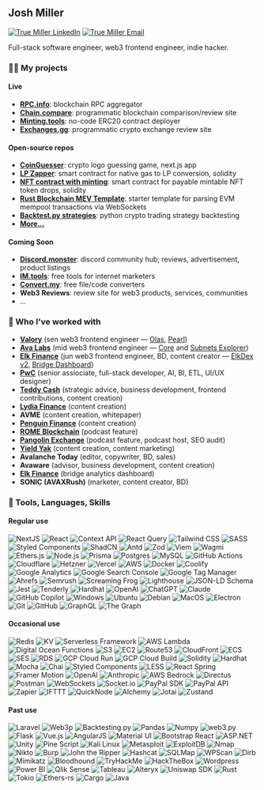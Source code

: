 <h2>Josh Miller</h2> 

[![True Miller LinkedIn](https://img.shields.io/badge/-LinkedIn-blue?style=flat-square&logo=Linkedin&logoColor=white&link=https://www.linkedin.com/in/pireseduardo/)](https://linkedin.com/in/truemiller)
[![True Miller Email](https://img.shields.io/badge/Gmail-Contact_Me-green?style=flat-square&logo=gmail&logoColor=FFFFFF&labelColor=red&color=white)](mailto://josh@truemiller.com)


Full-stack software engineer, web3 frontend engineer, indie hacker.

<h3>👨‍🏭 My projects</h3>

<h4>Live</h4>

- **[RPC.info](https://rpc.info)**: blockchain RPC aggregator
- **[Chain.compare](https://chain.compare)**: programmatic blockchain comparison/review site
- **[Minting.tools](https://minting.tools)**: no-code ERC20 contract deployer
- **[Exchanges.gg](https://exchanges.gg)**: programmatic crypto exchange review site

<h4>Open-source repos</h4>

- **[CoinGuesser](https://github.com/truemiller/coinguesser)**: crypto logo guessing game, next.js app
- **[LP Zapper](https://github.com/truemiller/lp-zapper)**: smart contract for native gas to LP conversion, solidity 
- **[NFT contract with minting](https://github.com/truemiller/nft-contract-with-minting)**: smart contract for payable mintable NFT token drops, solidity
- **[Rust Blockchain MEV Template](https://github.com/truemiller/rust-mev-template)**: starter template for parsing EVM mempool transactions via WebSockets
- **[Backtest.py strategies](https://github.com/truemiller/python-backtesting)**: python crypto trading strategy backtesting
- **[More...](https://github.com/truemiller?tab=repositories&q=&type=public&language=&sort=)**

<h4>Coming Soon</h4>

- **[Discord.monster](https://discord.monster)**: discord community hub; reviews, advertisement, product listings
- **[IM.tools](https://im.tools)**: free tools for internet marketers
- **[Convert.my](https://convert.my)**: free file/code converters
- **Web3 Reviews**: review site for web3 products, services, communities
- ...

<h3>🤝 Who I've worked with</h3>
 
- **[Valory](https://valory.xyz)** (sen web3 frontend engineer &mdash; [Olas](https://olas.network), [Pearl](https://olas.network/operate))
- **[Ava Labs](https://avalabs.org)** (mid web3 frontend engineer &mdash; [Core](https://core.app) and [Subnets Explorer](https://subnets.avax.network))
- **[Elk Finance](https://elk.finance)** (jun web3 frontend engineer, BD, content creator &mdash; [ElkDex v2](https://app.elk.finance), [Bridge Dashboard](https://dashboard.elk.finance))
- **[PwC](https://pwc.co.uk)** (senior assiociate, full-stack developer, AI, BI, ETL, UI/UX designer)
- **[Teddy Cash](https://teddy.cash)** (strategic advice, business development, frontend contributions, content creation)
- **[Lydia Finance](http://lydia.finance)** (content creation)
- **AVME** (content creation, whitepaper)
- **[Penguin Finance](https://penguin.finance)** (content creation)
- **[ROME Blockchain](https://romeblockchain.com/)** (podcast feature)
- **[Pangolin Exchange](https://pangolin.exchange)** (podcast feature, podcast host, SEO audit)
- **[Yield Yak](https://yieldyak.com)** (content creation, content marketing)
- **Avalanche Today** (editor, copywriter, BD, sales)
- **Avaware** (advisor, business development, content creation)
- **[Elk Finance](https://elk.finance)** (bridge analytics dashboard)
- **SONIC (AVAXRush)** (marketer, content creator, BD)

<h3>🧰 Tools, Languages, Skills</h3>

<h4>Regular use</h4>

![NextJS](https://img.shields.io/badge/NextJS-000000?style=for-the-badge&logo=nextdotjs&logoColor=white)
![React](https://img.shields.io/badge/React-20232A?style=for-the-badge&logo=react&logoColor=61DAFB)
![Context API](https://img.shields.io/badge/Context_API-20232A?style=for-the-badge&logo=react&logoColor=61DAFB)
![React Query](https://img.shields.io/badge/React_Query-FF4154?style=for-the-badge&logo=reactquery&logoColor=white)
![Tailwind CSS](https://img.shields.io/badge/Tailwind_CSS-38B2AC?style=for-the-badge&logo=tailwind-css&logoColor=white)
![SASS](https://img.shields.io/badge/SASS-CC6699?style=for-the-badge&logo=sass&logoColor=white)
![Styled Components](https://img.shields.io/badge/Styled_Components-DB7093?style=for-the-badge&logo=styled-components&logoColor=white)
![ShadCN](https://img.shields.io/badge/ShadCN-000000?style=for-the-badge&logo=shadcn&logoColor=white)
![Antd](https://img.shields.io/badge/Antd-0170FE?style=for-the-badge&logo=ant-design&logoColor=white)
![Zod](https://img.shields.io/badge/Zod-000000?style=for-the-badge)
![Viem](https://img.shields.io/badge/Viem-000000?style=for-the-badge)
![Wagmi](https://img.shields.io/badge/Wagmi-000000?style=for-the-badge)
![Ethers.js](https://img.shields.io/badge/Ethers.js-3C3C3D?style=for-the-badge&logo=ethereum&logoColor=white)
![Node.js](https://img.shields.io/badge/Node.js-339933?style=for-the-badge&logo=nodedotjs&logoColor=white)
![Prisma](https://img.shields.io/badge/Prisma-2D3748?style=for-the-badge&logo=prisma&logoColor=white)
![Postgres](https://img.shields.io/badge/Postgres-4169E1?style=for-the-badge&logo=postgresql&logoColor=white)
![MySQL](https://img.shields.io/badge/MySQL-4479A1?style=for-the-badge&logo=mysql&logoColor=white)
![GitHub Actions](https://img.shields.io/badge/GitHub_Actions-2088FF?style=for-the-badge&logo=github-actions&logoColor=white)
![Cloudflare](https://img.shields.io/badge/Cloudflare-F38020?style=for-the-badge&logo=cloudflare&logoColor=white)
![Hetzner](https://img.shields.io/badge/Hetzner-DC143C?style=for-the-badge&logo=hetzner&logoColor=white)
![Vercel](https://img.shields.io/badge/Vercel-000000?style=for-the-badge&logo=vercel&logoColor=white)
![AWS](https://img.shields.io/badge/AWS-232F3E?style=for-the-badge&logo=amazon-aws&logoColor=white)
![Docker](https://img.shields.io/badge/Docker-2496ED?style=for-the-badge&logo=docker&logoColor=white)
![Coolify](https://img.shields.io/badge/Coolify-000000?style=for-the-badge)
![Google Analytics](https://img.shields.io/badge/Google_Analytics-E37400?style=for-the-badge&logo=google-analytics&logoColor=white)
![Google Search Console](https://img.shields.io/badge/Google_Search_Console-4285F4?style=for-the-badge&logo=google&logoColor=white)
![Google Tag Manager](https://img.shields.io/badge/Google_Tag_Manager-246FDB?style=for-the-badge&logo=google-tag-manager&logoColor=white)
![Ahrefs](https://img.shields.io/badge/Ahrefs-0072F5?style=for-the-badge&logo=ahrefs&logoColor=white)
![Semrush](https://img.shields.io/badge/Semrush-E34133?style=for-the-badge&logo=semrush&logoColor=white)
![Screaming Frog](https://img.shields.io/badge/Screaming_Frog-00FF00?style=for-the-badge)
![Lighthouse](https://img.shields.io/badge/Lighthouse-F44B21?style=for-the-badge&logo=lighthouse&logoColor=white)
![JSON-LD Schema](https://img.shields.io/badge/JSON--LD_Schema-000000?style=for-the-badge)
![Jest](https://img.shields.io/badge/Jest-C21325?style=for-the-badge&logo=jest&logoColor=white)
![Tenderly](https://img.shields.io/badge/Tenderly-5945FF?style=for-the-badge&logo=tenderly&logoColor=white)
![Hardhat](https://img.shields.io/badge/Hardhat-FFF?style=for-the-badge&logo=ethereum&logoColor=black)
![OpenAI](https://img.shields.io/badge/OpenAI-412991?style=for-the-badge&logo=openai&logoColor=white)
![ChatGPT](https://img.shields.io/badge/ChatGPT-34A853?style=for-the-badge&logo=chatgpt&logoColor=white)
![Claude](https://img.shields.io/badge/Claude-FFD700?style=for-the-badge)
![GitHub Copilot](https://img.shields.io/badge/GitHub_Copilot-5C5C5C?style=for-the-badge&logo=github&logoColor=white)
![Windows](https://img.shields.io/badge/Windows-0078D6?style=for-the-badge&logo=windows&logoColor=white)
![Ubuntu](https://img.shields.io/badge/Ubuntu-E95420?style=for-the-badge&logo=ubuntu&logoColor=white)
![Debian](https://img.shields.io/badge/Debian-A81D33?style=for-the-badge&logo=debian&logoColor=white)
![MacOS](https://img.shields.io/badge/MacOS-000000?style=for-the-badge&logo=apple&logoColor=white)
![Electron](https://img.shields.io/badge/Electron-47848F?style=for-the-badge&logo=electron&logoColor=white)
![Git](https://img.shields.io/badge/Git-F05032?style=for-the-badge&logo=git&logoColor=white)
![GitHub](https://img.shields.io/badge/GitHub-181717?style=for-the-badge&logo=github&logoColor=white)
![GraphQL](https://img.shields.io/badge/GraphQL-E10098?style=for-the-badge&logo=graphql&logoColor=white)
![The Graph](https://img.shields.io/badge/The_Graph-0055FF?style=for-the-badge&logo=the-graph&logoColor=white)

<h4>Occasional use</h4>
 
![Redis](https://img.shields.io/badge/Redis-DC382D?style=for-the-badge&logo=redis&logoColor=white)
![KV](https://img.shields.io/badge/KV-DC382D?style=for-the-badge&logo=redis&logoColor=white)
![Serverless Framework](https://img.shields.io/badge/Serverless-000000?style=for-the-badge&logo=serverless&logoColor=white)
![AWS Lambda](https://img.shields.io/badge/AWS_Lambda-FF9900?style=for-the-badge&logo=amazon-aws&logoColor=white)
![Digital Ocean Functions](https://img.shields.io/badge/DigitalOcean_Functions-0080FF?style=for-the-badge&logo=digitalocean&logoColor=white)
![S3](https://img.shields.io/badge/AWS_S3-569A31?style=for-the-badge&logo=amazon-s3&logoColor=white)
![EC2](https://img.shields.io/badge/AWS_EC2-FF9900?style=for-the-badge&logo=amazon-ec2&logoColor=white)
![Route53](https://img.shields.io/badge/AWS_Route_53-232F3E?style=for-the-badge&logo=amazon-aws&logoColor=white)
![CloudFront](https://img.shields.io/badge/AWS_CloudFront-FF9900?style=for-the-badge&logo=amazon-aws&logoColor=white)
![ECS](https://img.shields.io/badge/AWS_ECS-FF9900?style=for-the-badge&logo=amazon-aws&logoColor=white)
![SES](https://img.shields.io/badge/AWS_SES-569A31?style=for-the-badge&logo=amazon-ses&logoColor=white)
![RDS](https://img.shields.io/badge/AWS_RDS-527FFF?style=for-the-badge&logo=amazon-rds&logoColor=white)
![GCP Cloud Run](https://img.shields.io/badge/GCP_Cloud_Run-4285F4?style=for-the-badge&logo=google-cloud&logoColor=white)
![GCP Cloud Build](https://img.shields.io/badge/GCP_Cloud_Build-4285F4?style=for-the-badge&logo=google-cloud&logoColor=white)
![Solidity](https://img.shields.io/badge/Solidity-363636?style=for-the-badge&logo=solidity&logoColor=white)
![Hardhat](https://img.shields.io/badge/Hardhat-FFF?style=for-the-badge&logo=ethereum&logoColor=black)
![Mocha](https://img.shields.io/badge/Mocha-8D6748?style=for-the-badge&logo=mocha&logoColor=white)
![Chai](https://img.shields.io/badge/Chai-A30701?style=for-the-badge&logo=chai&logoColor=white)
![Styled Components](https://img.shields.io/badge/Styled_Components-DB7093?style=for-the-badge&logo=styled-components&logoColor=white)
![LESS](https://img.shields.io/badge/LESS-1D365D?style=for-the-badge&logo=less&logoColor=white)
![React Spring](https://img.shields.io/badge/React_Spring-000000?style=for-the-badge&logo=react&logoColor=61DAFB)
![Framer Motion](https://img.shields.io/badge/Framer_Motion-0055FF?style=for-the-badge&logo=framer&logoColor=white)
![OpenAI](https://img.shields.io/badge/OpenAI-412991?style=for-the-badge&logo=openai&logoColor=white)
![Anthropic](https://img.shields.io/badge/Anthropic-000000?style=for-the-badge)
![AWS Bedrock](https://img.shields.io/badge/AWS_Bedrock-232F3E?style=for-the-badge&logo=amazon-aws&logoColor=white)
![Directus](https://img.shields.io/badge/Directus-263238?style=for-the-badge&logo=directus&logoColor=white)
![Postman](https://img.shields.io/badge/Postman-FF6C37?style=for-the-badge&logo=postman&logoColor=white)
![WebSockets](https://img.shields.io/badge/node:ws-000000?style=for-the-badge&logo=nodedotjs&logoColor=white)
![Socket.io](https://img.shields.io/badge/Socket.io-010101?style=for-the-badge&logo=socket.io&logoColor=white)
![PayPal SDK](https://img.shields.io/badge/PayPal_SDK-00457C?style=for-the-badge&logo=paypal&logoColor=white)
![PayPal API](https://img.shields.io/badge/PayPal_API-003087?style=for-the-badge&logo=paypal&logoColor=white)
![Zapier](https://img.shields.io/badge/Zapier-FF4A00?style=for-the-badge&logo=zapier&logoColor=white)
![IFTTT](https://img.shields.io/badge/IFTTT-000000?style=for-the-badge&logo=ifttt&logoColor=white)
![QuickNode](https://img.shields.io/badge/QuickNode-1769FF?style=for-the-badge&logo=quicknode&logoColor=white)
![Alchemy](https://img.shields.io/badge/Alchemy-0A0A0A?style=for-the-badge&logo=alchemy&logoColor=white)
![Jotai](https://img.shields.io/badge/Jotai-000000?style=for-the-badge&logo=react&logoColor=61DAFB)
![Zustand](https://img.shields.io/badge/Zustand-000000?style=for-the-badge&logo=react&logoColor=61DAFB)
 
<h4>Past use</h4> 
 
![Laravel](https://img.shields.io/badge/Laravel-FF2D20?style=for-the-badge&logo=laravel&logoColor=white)
![Web3p](https://img.shields.io/badge/Web3p-000000?style=for-the-badge&logo=web3p&logoColor=white)
![Backtesting.py](https://img.shields.io/badge/Backtesting.py-000000?style=for-the-badge)
![Pandas](https://img.shields.io/badge/Pandas-150458?style=for-the-badge&logo=pandas&logoColor=white)
![Numpy](https://img.shields.io/badge/Numpy-013243?style=for-the-badge&logo=numpy&logoColor=white)
![web3.py](https://img.shields.io/badge/web3.py-333?style=for-the-badge)
![Flask](https://img.shields.io/badge/Flask-000000?style=for-the-badge&logo=flask&logoColor=white)
![Vue.js](https://img.shields.io/badge/Vue.js-4FC08D?style=for-the-badge&logo=vue-dot-js&logoColor=white)
![AngularJS](https://img.shields.io/badge/AngularJS-E23237?style=for-the-badge&logo=angularjs&logoColor=white)
![Material UI](https://img.shields.io/badge/Material_UI-007FFF?style=for-the-badge&logo=mui&logoColor=white)
![Bootstrap React](https://img.shields.io/badge/Bootstrap_React-563D7C?style=for-the-badge&logo=bootstrap&logoColor=white)
![ASP.NET](https://img.shields.io/badge/ASP.NET-512BD4?style=for-the-badge&logo=dotnet&logoColor=white)
![Unity](https://img.shields.io/badge/Unity-000000?style=for-the-badge&logo=unity&logoColor=white)
![Pine Script](https://img.shields.io/badge/TradingView-Pine_Script-0091E6?style=for-the-badge&logo=tradingview&logoColor=white)
![Kali Linux](https://img.shields.io/badge/Kali_Linux-557C94?style=for-the-badge&logo=kalilinux&logoColor=white)
![Metasploit](https://img.shields.io/badge/Metasploit-3072B3?style=for-the-badge)
![ExploitDB](https://img.shields.io/badge/ExploitDB-000000?style=for-the-badge)
![Nmap](https://img.shields.io/badge/Nmap-4682B4?style=for-the-badge&logo=nmap&logoColor=white)
![Nikto](https://img.shields.io/badge/Nikto-000000?style=for-the-badge)
![Burp](https://img.shields.io/badge/Burp_Suite-FF7043?style=for-the-badge&logo=burpsuite&logoColor=white)
![John the Ripper](https://img.shields.io/badge/John_the_Ripper-000000?style=for-the-badge)
![Hashcat](https://img.shields.io/badge/Hashcat-000000?style=for-the-badge)
![SQLMap](https://img.shields.io/badge/SQLMap-000000?style=for-the-badge)
![WPScan](https://img.shields.io/badge/WPScan-000000?style=for-the-badge&logo=wordpress&logoColor=white)
![Dirb](https://img.shields.io/badge/Dirb-000000?style=for-the-badge)
![Mimikatz](https://img.shields.io/badge/Mimikatz-000000?style=for-the-badge)
![Bloodhound](https://img.shields.io/badge/Bloodhound-000000?style=for-the-badge)
![TryHackMe](https://img.shields.io/badge/TryHackMe-111?style=for-the-badge&logo=tryhackme&logoColor=white)
![HackTheBox](https://img.shields.io/badge/HackTheBox-9FEF00?style=for-the-badge&logo=hack-the-box&logoColor=black)
![Wordpress](https://img.shields.io/badge/Wordpress-21759B?style=for-the-badge&logo=wordpress&logoColor=white)
![Power BI](https://img.shields.io/badge/Power_BI-F2C811?style=for-the-badge&logo=power-bi&logoColor=white)
![Qlik Sense](https://img.shields.io/badge/Qlik_Sense-3FA9F5?style=for-the-badge&logo=qlik&logoColor=white)
![Tableau](https://img.shields.io/badge/Tableau-E97627?style=for-the-badge&logo=tableau&logoColor=white)
![Alteryx](https://img.shields.io/badge/Alteryx-276DC3?style=for-the-badge&logo=alteryx&logoColor=white)
![Uniswap SDK](https://img.shields.io/badge/Uniswap_SDK-FF007A?style=for-the-badge&logo=uniswap&logoColor=white)
![Rust](https://img.shields.io/badge/Rust-000000?style=for-the-badge&logo=rust&logoColor=white)
![Tokio](https://img.shields.io/badge/Tokio-000000?style=for-the-badge)
![Ethers-rs](https://img.shields.io/badge/Ethers_rs-000000?style=for-the-badge)
![Cargo](https://img.shields.io/badge/Cargo-000000?style=for-the-badge&logo=rust&logoColor=white)
![Java](https://img.shields.io/badge/Java-007396?style=for-the-badge&logo=java&logoColor=white)

